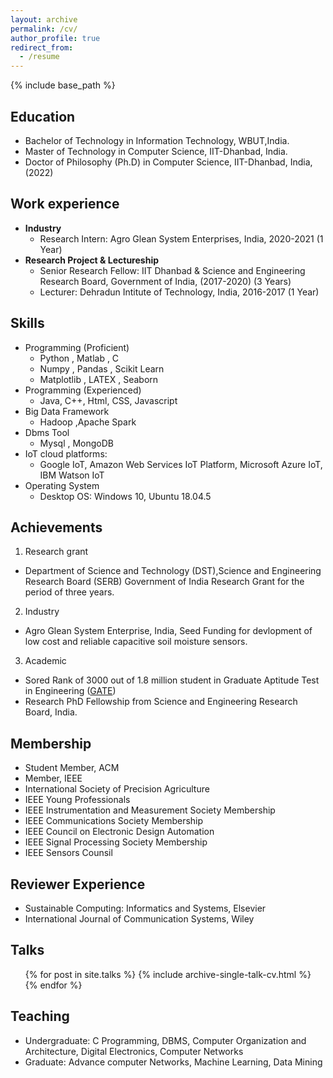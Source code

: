 ```yaml
---
layout: archive 
permalink: /cv/
author_profile: true
redirect_from:
  - /resume
---
```


{% include base_path %}

## Education
* Bachelor of Technology in Information Technology, WBUT,India. 
* Master of Technology in Computer Science, IIT-Dhanbad, India.
* Doctor of Philosophy (Ph.D) in Computer Science, IIT-Dhanbad, India, (2022)

## Work experience
* **Industry**
  * Research Intern: Agro Glean System Enterprises, India, 2020-2021 (1 Year)
* **Research Project & Lectureship**
  * Senior Research Fellow: IIT Dhanbad & Science and Engineering Research Board, Government of India, (2017-2020) (3 Years)
  * Lecturer: Dehradun Intitute of Technology, India, 2016-2017 (1 Year)
   
  
## Skills
* Programming (Proficient)
  * Python , Matlab , C 
  * Numpy  , Pandas , Scikit Learn 
  * Matplotlib , LATEX  , Seaborn
* Programming (Experienced)
  * Java, C++, Html, CSS, Javascript
* Big Data Framework
  * Hadoop ,Apache Spark
* Dbms Tool
  * Mysql , MongoDB
* IoT cloud platforms:
  * Google IoT, Amazon Web Services IoT Platform, Microsoft Azure IoT, IBM Watson IoT
* Operating System 
  * Desktop OS: Windows 10, Ubuntu 18.04.5

## Achievements
1. Research grant
* Department of Science and Technology (DST),Science and Engineering Research Board (SERB) Government of India Research Grant for the period of three years.

2. Industry
* Agro Glean System Enterprise, India, Seed Funding for devlopment of low cost and reliable capacitive soil moisture sensors.

3. Academic
* Sored Rank of 3000 out of 1.8 million student in Graduate Aptitude Test in Engineering ([GATE](https://en.wikipedia.org/wiki/Graduate_Aptitude_Test_in_Engineering))
* Research PhD Fellowship from Science and Engineering Research Board, India.

## Membership
* Student Member, ACM
* Member, IEEE
* International Society of Precision Agriculture
* IEEE Young Professionals
* IEEE Instrumentation and Measurement Society Membership
* IEEE Communications Society Membership
* IEEE Council on Electronic Design Automation
* IEEE Signal Processing Society Membership
* IEEE Sensors Counsil




## Reviewer Experience
* Sustainable Computing: Informatics and Systems, Elsevier
* International Journal of Communication Systems, Wiley

## Talks
  <ul>{% for post in site.talks %}
    {% include archive-single-talk-cv.html %}
  {% endfor %}</ul>
 
## Teaching
  * Undergraduate: C Programming, DBMS, Computer Organization and Architecture, Digital Electronics, Computer Networks
  * Graduate: Advance computer Networks, Machine Learning, Data Mining
  

